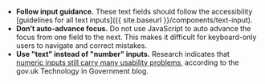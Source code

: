 - **Follow input guidance.** These text fields should follow the accessibility [guidelines for all text inputs]({{ site.baseurl }}/components/text-input).
- **Don’t auto-advance focus.** Do not use JavaScript to auto advance the focus from one field to the next. This makes it difficult for keyboard-only users to navigate and correct mistakes.
- **Use "text" instead of "number" inputs.** Research indicates that [numeric inputs still carry many usability problems](https://technology.blog.gov.uk/2020/02/24/why-the-gov-uk-design-system-team-changed-the-input-type-for-numbers/), according to the gov.uk Technology in Government blog.

